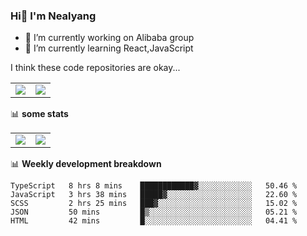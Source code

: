 ### Hi👋 I'm Nealyang

- 🔭 I’m currently working on Alibaba group
- 🌱 I’m currently learning React,JavaScript


I think these code repositories are okay...

<table>
  <tbody>
    <tr>
      <td>
        <a href="https://github.com/Nealyang/React-Express-Blog-Demo">
          <img align="center" src="https://github-readme-stats.vercel.app/api/pin/?username=Nealyang&repo=React-Express-Blog-Demo&theme=chartreuse-dark" />
        </a>
      </td>
       <td>
        <a href="https://github.com/Nealyang/PersonalBlog">
          <img align="center" src="https://github-readme-stats.vercel.app/api/pin/?username=Nealyang&repo=PersonalBlog&theme=chartreuse-dark" />
        </a>
      </td>
    </tr>
  </tbody>
</table>

📊 **some stats**


<table>
  <tbody>
    <tr>
      <td>
          <img align="center" src="https://github-readme-stats.vercel.app/api?username=Nealyang&theme=chartreuse-dark&show_icons=true" />
      </td>
       <td>
          <img align="center" src="https://github-readme-stats.vercel.app/api/top-langs/?username=Nealyang&theme=chartreuse-dark" />
      </td>
    </tr>
  </tbody>
</table>

📊 **Weekly development breakdown**

<!--START_SECTION:waka-->
```text
TypeScript   8 hrs 8 mins    ████████████▓░░░░░░░░░░░░   50.46 % 
JavaScript   3 hrs 38 mins   █████▓░░░░░░░░░░░░░░░░░░░   22.60 % 
SCSS         2 hrs 25 mins   ███▓░░░░░░░░░░░░░░░░░░░░░   15.02 % 
JSON         50 mins         █▒░░░░░░░░░░░░░░░░░░░░░░░   05.21 % 
HTML         42 mins         █░░░░░░░░░░░░░░░░░░░░░░░░   04.41 % 
```
<!--END_SECTION:waka-->
